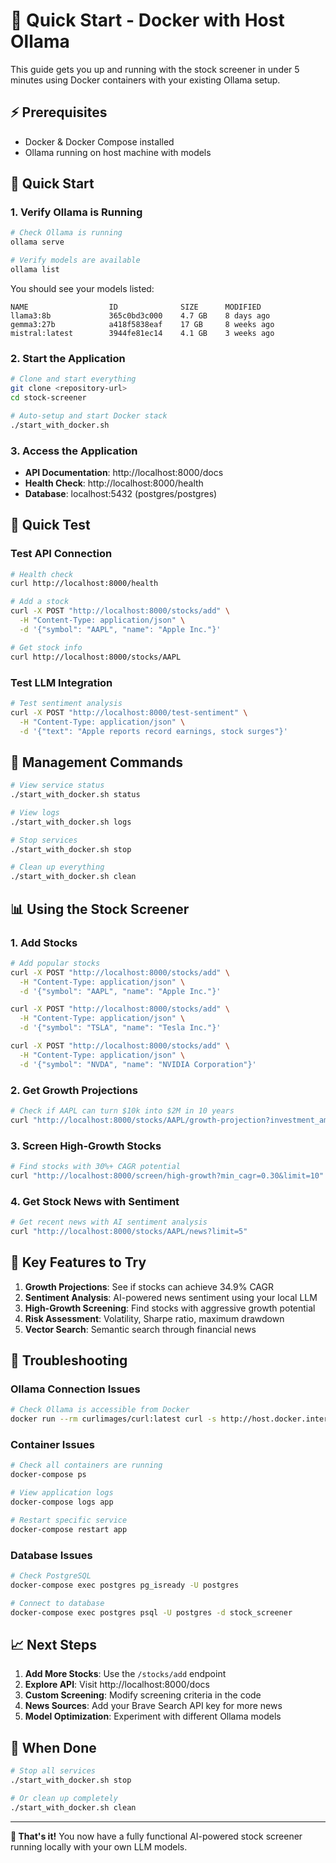 # 🚀 Quick Start - Docker with Host Ollama

This guide gets you up and running with the stock screener in under 5 minutes using Docker containers with your existing Ollama setup.

## ⚡ Prerequisites

- Docker & Docker Compose installed
- Ollama running on host machine with models

## 🏁 Quick Start

### 1. Verify Ollama is Running
```bash
# Check Ollama is running
ollama serve

# Verify models are available
ollama list
```

You should see your models listed:
```
NAME                  ID              SIZE      MODIFIED
llama3:8b             365c0bd3c000    4.7 GB    8 days ago
gemma3:27b            a418f5838eaf    17 GB     8 weeks ago
mistral:latest        3944fe81ec14    4.1 GB    3 weeks ago
```

### 2. Start the Application
```bash
# Clone and start everything
git clone <repository-url>
cd stock-screener

# Auto-setup and start Docker stack
./start_with_docker.sh
```

### 3. Access the Application
- **API Documentation**: http://localhost:8000/docs
- **Health Check**: http://localhost:8000/health
- **Database**: localhost:5432 (postgres/postgres)

## 🧪 Quick Test

### Test API Connection
```bash
# Health check
curl http://localhost:8000/health

# Add a stock
curl -X POST "http://localhost:8000/stocks/add" \
  -H "Content-Type: application/json" \
  -d '{"symbol": "AAPL", "name": "Apple Inc."}'

# Get stock info
curl http://localhost:8000/stocks/AAPL
```

### Test LLM Integration
```bash
# Test sentiment analysis
curl -X POST "http://localhost:8000/test-sentiment" \
  -H "Content-Type: application/json" \
  -d '{"text": "Apple reports record earnings, stock surges"}'
```

## 🔧 Management Commands

```bash
# View service status
./start_with_docker.sh status

# View logs
./start_with_docker.sh logs

# Stop services
./start_with_docker.sh stop

# Clean up everything
./start_with_docker.sh clean
```

## 📊 Using the Stock Screener

### 1. Add Stocks
```bash
# Add popular stocks
curl -X POST "http://localhost:8000/stocks/add" \
  -H "Content-Type: application/json" \
  -d '{"symbol": "AAPL", "name": "Apple Inc."}'

curl -X POST "http://localhost:8000/stocks/add" \
  -H "Content-Type: application/json" \
  -d '{"symbol": "TSLA", "name": "Tesla Inc."}'

curl -X POST "http://localhost:8000/stocks/add" \
  -H "Content-Type: application/json" \
  -d '{"symbol": "NVDA", "name": "NVIDIA Corporation"}'
```

### 2. Get Growth Projections
```bash
# Check if AAPL can turn $10k into $2M in 10 years
curl "http://localhost:8000/stocks/AAPL/growth-projection?investment_amount=10000&years=10"
```

### 3. Screen High-Growth Stocks
```bash
# Find stocks with 30%+ CAGR potential
curl "http://localhost:8000/screen/high-growth?min_cagr=0.30&limit=10"
```

### 4. Get Stock News with Sentiment
```bash
# Get recent news with AI sentiment analysis
curl "http://localhost:8000/stocks/AAPL/news?limit=5"
```

## 🎯 Key Features to Try

1. **Growth Projections**: See if stocks can achieve 34.9% CAGR
2. **Sentiment Analysis**: AI-powered news sentiment using your local LLM
3. **High-Growth Screening**: Find stocks with aggressive growth potential
4. **Risk Assessment**: Volatility, Sharpe ratio, maximum drawdown
5. **Vector Search**: Semantic search through financial news

## 🚨 Troubleshooting

### Ollama Connection Issues
```bash
# Check Ollama is accessible from Docker
docker run --rm curlimages/curl:latest curl -s http://host.docker.internal:11434/api/tags
```

### Container Issues
```bash
# Check all containers are running
docker-compose ps

# View application logs
docker-compose logs app

# Restart specific service
docker-compose restart app
```

### Database Issues
```bash
# Check PostgreSQL
docker-compose exec postgres pg_isready -U postgres

# Connect to database
docker-compose exec postgres psql -U postgres -d stock_screener
```

## 📈 Next Steps

1. **Add More Stocks**: Use the `/stocks/add` endpoint
2. **Explore API**: Visit http://localhost:8000/docs
3. **Custom Screening**: Modify screening criteria in the code
4. **News Sources**: Add your Brave Search API key for more news
5. **Model Optimization**: Experiment with different Ollama models

## 🛑 When Done

```bash
# Stop all services
./start_with_docker.sh stop

# Or clean up completely
./start_with_docker.sh clean
```

---

**🎉 That's it!** You now have a fully functional AI-powered stock screener running locally with your own LLM models. 
